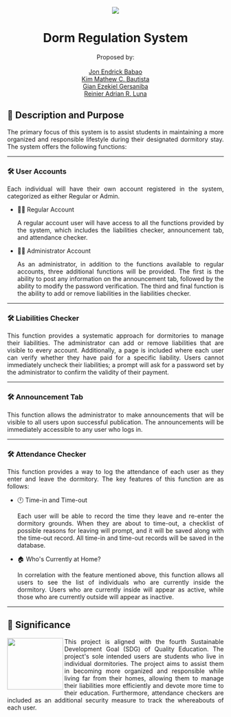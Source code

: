 <p align="center">
<img src="https://cdn.iconscout.com/icon/free/png-256/dormitory-2540575-2125119.png?f=avif&w=128"/>
</p>

<h1 align="center"> Dorm Regulation System </h1>

<p align="center"> 
    Proposed by: <br><br>
    <a href="https://github.com/reinierAdrianLuna"> Jon Endrick Babao </a> <br>
    <a href="https://github.com/KimMathew"> Kim Mathew C. Bautista </a> <br>
    <a href="https://github.com/KimMathew"> Gian Ezekiel Gersaniba </a> <br>
    <a href="https://github.com/reinierAdrianLuna"> Reinier Adrian R. Luna </a> 
</p>

## :mega: Description and Purpose

<p align = "justify"> The primary focus of this system is to assist students in maintaining a more organized and responsible lifestyle during their designated dormitory stay. The system offers the following functions: </p>

***

### :hammer_and_wrench: User Accounts

<p align = "justify"> Each individual will have their own account registered in the system, categorized as either Regular or Admin. </p>

- :student: Regular Account
    <p align = "justify"> A regular account user will have access to all the functions provided by the system, which includes the liabilities checker, announcement tab, and attendance checker. </p> 

- :office_worker: Administrator Account 
    <p align = "justify"> As an administrator, in addition to the functions available to regular accounts, three additional functions will be provided. The first is the ability to post any information on the announcement tab, followed by the ability to modify the password verification. The third and final function is the ability to add or remove liabilities in the liabilities checker. </p> 

***

### :hammer_and_wrench: Liabilities Checker

<p align = "justify"> This function provides a systematic approach for dormitories to manage their liabilities. The administrator can add or remove liabilities that are visible to every account. Additionally, a page is included where each user can verify whether they have paid for a specific liability. Users cannot immediately uncheck their liabilities; a prompt will ask for a password set by the administrator to confirm the validity of their payment. </p>

***

### :hammer_and_wrench: Announcement Tab

<p align = "justify"> This function allows the administrator to make announcements that will be visible to all users upon successful publication. The announcements will be immediately accessible to any user who logs in. </p>

***

### :hammer_and_wrench: Attendance Checker

<p align = "justify"> This function provides a way to log the attendance of each user as they enter and leave the dormitory. The key features of this function are as follows: </p>

- :clock12: Time-in and Time-out
    <p align = "justify"> Each user will be able to record the time they leave and re-enter the dormitory grounds. When they are about to time-out, a checklist of possible reasons for leaving will prompt, and it will be saved along with the time-out record. All time-in and time-out records will be saved in the database. </p> 

- :house: Who's Currently at Home? 
    <p align = "justify"> In correlation with the feature mentioned above, this function allows all users to see the list of individuals who are currently inside the dormitory. Users who are currently inside will appear as active, while those who are currently outside will appear as inactive. </p>
  
***

## :mag_right: Significance

<img src="https://globalgoalscms.co.uk/wp-content/uploads/2021/09/4.png" align="left" width=130 height=120/>

<p align = "justify"> This project is aligned with the fourth Sustainable Development Goal (SDG) of Quality Education. The project's sole intended users are students who live in individual dormitories. The project aims to assist them in becoming more organized and responsible while living far from their homes, allowing them to manage their liabilities more efficiently and devote more time to their education. Furthermore, attendance checkers are included as an additional security measure to track the whereabouts of each user. </p>






